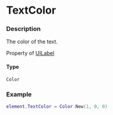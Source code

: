 # TextColor

### Description

The color of the text.

Property of [UILabel](/classes/UILabel/)

#### Type

`Color`

### Example

```lua
element.TextColor = Color.New(1, 0, 0)
```
